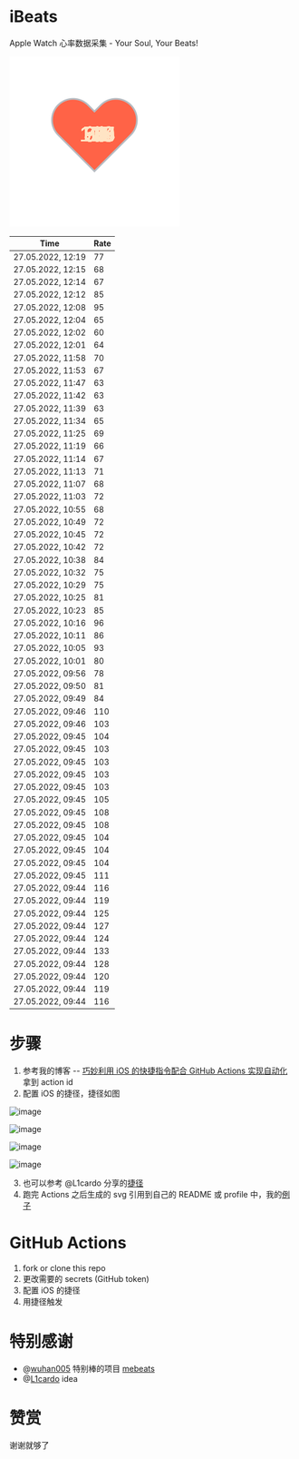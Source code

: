 # iBeats
Apple Watch 心率数据采集 - Your Soul, Your Beats!

![](./files/heart.svg)

<!--START_SECTION:my_heart_rate-->
| Time | Rate | 
 | ---- | ---- | 
| 27.05.2022, 12:19 | 77 |
| 27.05.2022, 12:15 | 68 |
| 27.05.2022, 12:14 | 67 |
| 27.05.2022, 12:12 | 85 |
| 27.05.2022, 12:08 | 95 |
| 27.05.2022, 12:04 | 65 |
| 27.05.2022, 12:02 | 60 |
| 27.05.2022, 12:01 | 64 |
| 27.05.2022, 11:58 | 70 |
| 27.05.2022, 11:53 | 67 |
| 27.05.2022, 11:47 | 63 |
| 27.05.2022, 11:42 | 63 |
| 27.05.2022, 11:39 | 63 |
| 27.05.2022, 11:34 | 65 |
| 27.05.2022, 11:25 | 69 |
| 27.05.2022, 11:19 | 66 |
| 27.05.2022, 11:14 | 67 |
| 27.05.2022, 11:13 | 71 |
| 27.05.2022, 11:07 | 68 |
| 27.05.2022, 11:03 | 72 |
| 27.05.2022, 10:55 | 68 |
| 27.05.2022, 10:49 | 72 |
| 27.05.2022, 10:45 | 72 |
| 27.05.2022, 10:42 | 72 |
| 27.05.2022, 10:38 | 84 |
| 27.05.2022, 10:32 | 75 |
| 27.05.2022, 10:29 | 75 |
| 27.05.2022, 10:25 | 81 |
| 27.05.2022, 10:23 | 85 |
| 27.05.2022, 10:16 | 96 |
| 27.05.2022, 10:11 | 86 |
| 27.05.2022, 10:05 | 93 |
| 27.05.2022, 10:01 | 80 |
| 27.05.2022, 09:56 | 78 |
| 27.05.2022, 09:50 | 81 |
| 27.05.2022, 09:49 | 84 |
| 27.05.2022, 09:46 | 110 |
| 27.05.2022, 09:46 | 103 |
| 27.05.2022, 09:45 | 104 |
| 27.05.2022, 09:45 | 103 |
| 27.05.2022, 09:45 | 103 |
| 27.05.2022, 09:45 | 103 |
| 27.05.2022, 09:45 | 103 |
| 27.05.2022, 09:45 | 105 |
| 27.05.2022, 09:45 | 108 |
| 27.05.2022, 09:45 | 108 |
| 27.05.2022, 09:45 | 104 |
| 27.05.2022, 09:45 | 104 |
| 27.05.2022, 09:45 | 104 |
| 27.05.2022, 09:45 | 111 |
| 27.05.2022, 09:44 | 116 |
| 27.05.2022, 09:44 | 119 |
| 27.05.2022, 09:44 | 125 |
| 27.05.2022, 09:44 | 127 |
| 27.05.2022, 09:44 | 124 |
| 27.05.2022, 09:44 | 133 |
| 27.05.2022, 09:44 | 128 |
| 27.05.2022, 09:44 | 120 |
| 27.05.2022, 09:44 | 119 |
| 27.05.2022, 09:44 | 116 |

<!--END_SECTION:my_heart_rate-->

# 步骤
1. 参考我的博客 -- [巧妙利用 iOS 的快捷指令配合 GitHub Actions 实现自动化](https://github.com/yihong0618/gitblog/issues/198) 拿到 action id
2. 配置 iOS 的捷径，捷径如图

![image](https://user-images.githubusercontent.com/15976103/122154218-0db0b480-ce97-11eb-93bb-5aec07c558dc.png)

![image](https://user-images.githubusercontent.com/15976103/122154236-186b4980-ce97-11eb-8e4b-70551a0391ae.png)

![image](https://user-images.githubusercontent.com/15976103/122154268-2d47dd00-ce97-11eb-902e-3acf292265a9.png)

![image](https://user-images.githubusercontent.com/15976103/122174055-fa144680-ceb4-11eb-9be2-3eb83cd516f7.png)

3. 也可以参考 @L1cardo 分享的[捷径](https://www.icloud.com/shortcuts/6ab6047b459c41ad822ad6b94b1c03d4)
4. 跑完 Actions 之后生成的 svg 引用到自己的 README 或 profile 中，我的[例子](https://github.com/yihong0618) 

# GitHub Actions

1. fork or clone this repo
2. 更改需要的 secrets (GitHub token)
3. 配置 iOS 的捷径
4. 用捷径触发

# 特别感谢
- @[wuhan005](https://github.com/wuhan005) 特别棒的项目 [mebeats](https://github.com/wuhan005/mebeats)
- @[L1cardo](https://github.com/L1cardo) idea

# 赞赏
谢谢就够了
